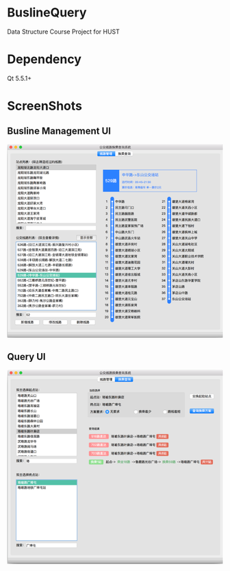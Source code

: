 # BuslineQuery

Data Structure Course Project for HUST

# Dependency

Qt 5.5.1+

# ScreenShots

## Busline Management UI

![manage](https://raw.githubusercontent.com/BersL/BuslineQuery/master/Screenshots/manage.png)

## Query UI

![query](https://raw.githubusercontent.com/BersL/BuslineQuery/master/Screenshots/query.png)